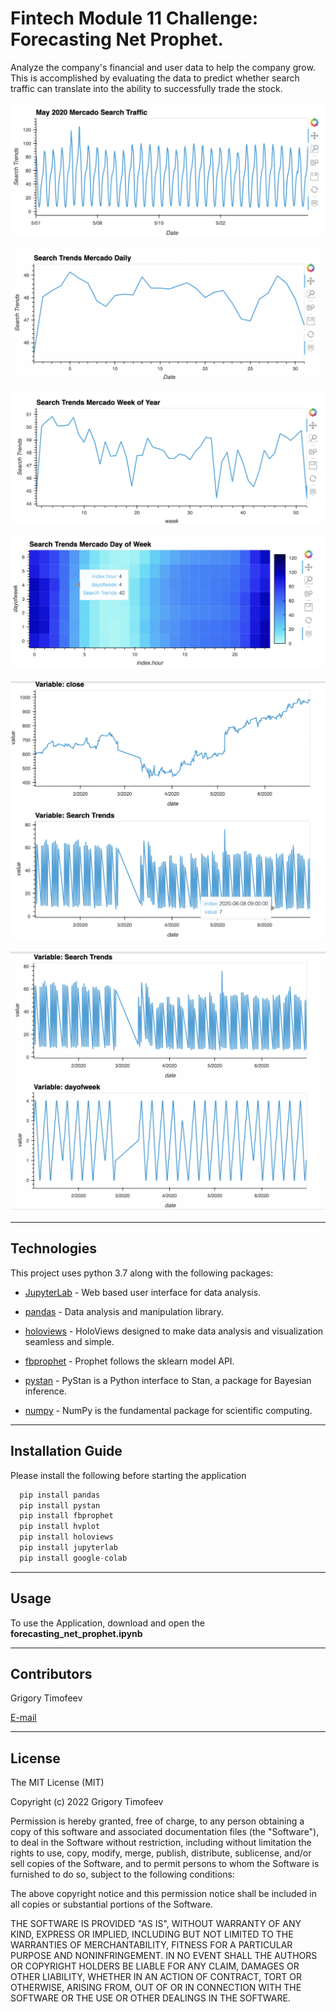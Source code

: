 # Fintech Module 11 Challenge: Forecasting Net Prophet.

Analyze the company's financial and user data to help the company grow. This is accomplished by evaluating the data to predict whether search traffic can translate into the ability to successfully trade the stock.

![alt text](screenshotsMod11/Mercado1.png)

![alt text](screenshotsMod11/mercado2.png)

![alt text](screenshotsMod11/mercado3.png)

![alt text](screenshotsMod11/mercado4.png)

![alt text](screenshotsMod11/mercado5.png)

![alt text](screenshotsMod11/mercado6.png)

---

## Technologies

This project uses python 3.7 along with the following packages:

* [JupyterLab](https://jupyterlab.readthedocs.io/en/stable/) - Web based user interface for data analysis.

* [pandas](https://github.com/pandas-dev/pandas) - Data analysis and manipulation library.

* [holoviews](https://holoviews.org/) - HoloViews designed to make data analysis and visualization seamless and simple. 

* [fbprophet](https://facebook.github.io/prophet/docs/quick_start.html) - Prophet follows the sklearn model API.

* [pystan](https://pystan.readthedocs.io/en/latest/) - PyStan is a Python interface to Stan, a package for Bayesian inference.

* [numpy](https://numpy.org/doc/stable/) - NumPy is the fundamental package for scientific computing.

---

## Installation Guide

Please install the following before starting the application

```python
  pip install pandas
  pip install pystan
  pip install fbprophet
  pip install hvplot
  pip install holoviews
  pip install jupyterlab
  pip install google-colab

```

---

## Usage

To use the Application, download and open the **forecasting_net_prophet.ipynb** 

---

## Contributors

Grigory Timofeev

[E-mail](fintech_github_challenge11@unloca.com)

---

## License

The MIT License (MIT)

Copyright (c) 2022 Grigory Timofeev

Permission is hereby granted, free of charge, to any person obtaining a copy of this software and associated documentation files (the "Software"), to deal in the Software without restriction, including without limitation the rights to use, copy, modify, merge, publish, distribute, sublicense, and/or sell copies of the Software, and to permit persons to whom the Software is furnished to do so, subject to the following conditions:

The above copyright notice and this permission notice shall be included in all copies or substantial portions of the Software.

THE SOFTWARE IS PROVIDED "AS IS", WITHOUT WARRANTY OF ANY KIND, EXPRESS OR IMPLIED, INCLUDING BUT NOT LIMITED TO THE WARRANTIES OF MERCHANTABILITY, FITNESS FOR A PARTICULAR PURPOSE AND NONINFRINGEMENT. IN NO EVENT SHALL THE AUTHORS OR COPYRIGHT HOLDERS BE LIABLE FOR ANY CLAIM, DAMAGES OR OTHER LIABILITY, WHETHER IN AN ACTION OF CONTRACT, TORT OR OTHERWISE, ARISING FROM, OUT OF OR IN CONNECTION WITH THE SOFTWARE OR THE USE OR OTHER DEALINGS IN THE SOFTWARE.
